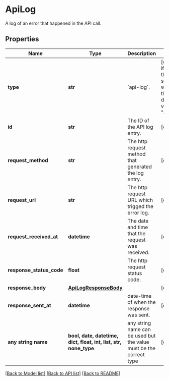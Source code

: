# ApiLog

A log of an error that happened in the API call.

## Properties
Name | Type | Description | Notes
------------ | ------------- | ------------- | -------------
**type** | **str** | &#x60;api-log&#x60;. | [optional]  if omitted the server will use the default value of "api-log"
**id** | **str** | The ID of the API log entry. | [optional] 
**request_method** | **str** | The http request method that generated the log entry. | [optional] 
**request_url** | **str** | The http request URL which trigged the error log. | [optional] 
**request_received_at** | **datetime** | The date and time that the request was received. | [optional] 
**response_status_code** | **float** | The http request status code. | [optional] 
**response_body** | [**ApiLogResponseBody**](ApiLogResponseBody.md) |  | [optional] 
**response_sent_at** | **datetime** | date-time of when the response was sent. | [optional] 
**any string name** | **bool, date, datetime, dict, float, int, list, str, none_type** | any string name can be used but the value must be the correct type | [optional]

[[Back to Model list]](../README.md#documentation-for-models) [[Back to API list]](../README.md#documentation-for-api-endpoints) [[Back to README]](../README.md)


